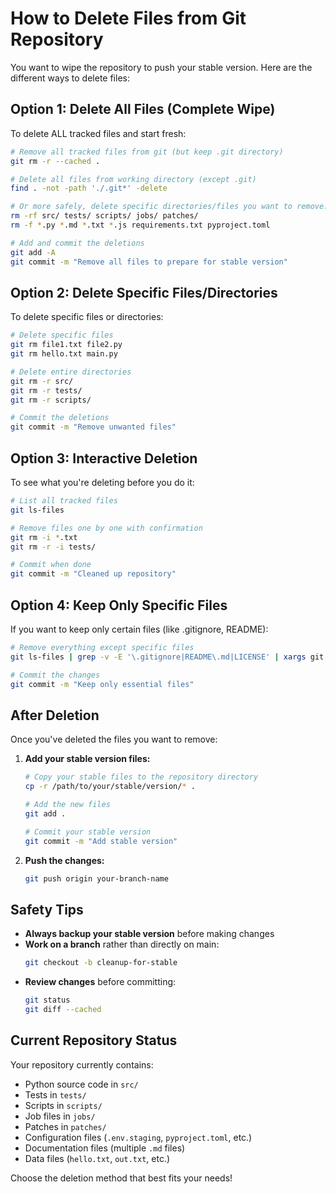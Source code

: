 # How to Delete Files from Git Repository

You want to wipe the repository to push your stable version. Here are the different ways to delete files:

## Option 1: Delete All Files (Complete Wipe)

To delete ALL tracked files and start fresh:

```bash
# Remove all tracked files from git (but keep .git directory)
git rm -r --cached .

# Delete all files from working directory (except .git)
find . -not -path './.git*' -delete

# Or more safely, delete specific directories/files you want to remove:
rm -rf src/ tests/ scripts/ jobs/ patches/
rm -f *.py *.md *.txt *.js requirements.txt pyproject.toml

# Add and commit the deletions
git add -A
git commit -m "Remove all files to prepare for stable version"
```

## Option 2: Delete Specific Files/Directories

To delete specific files or directories:

```bash
# Delete specific files
git rm file1.txt file2.py
git rm hello.txt main.py

# Delete entire directories
git rm -r src/
git rm -r tests/
git rm -r scripts/

# Commit the deletions
git commit -m "Remove unwanted files"
```

## Option 3: Interactive Deletion

To see what you're deleting before you do it:

```bash
# List all tracked files
git ls-files

# Remove files one by one with confirmation
git rm -i *.txt
git rm -r -i tests/

# Commit when done
git commit -m "Cleaned up repository"
```

## Option 4: Keep Only Specific Files

If you want to keep only certain files (like .gitignore, README):

```bash
# Remove everything except specific files
git ls-files | grep -v -E '\.gitignore|README\.md|LICENSE' | xargs git rm

# Commit the changes
git commit -m "Keep only essential files"
```

## After Deletion

Once you've deleted the files you want to remove:

1. **Add your stable version files:**
   ```bash
   # Copy your stable files to the repository directory
   cp -r /path/to/your/stable/version/* .
   
   # Add the new files
   git add .
   
   # Commit your stable version
   git commit -m "Add stable version"
   ```

2. **Push the changes:**
   ```bash
   git push origin your-branch-name
   ```

## Safety Tips

- **Always backup your stable version** before making changes
- **Work on a branch** rather than directly on main:
  ```bash
  git checkout -b cleanup-for-stable
  ```
- **Review changes** before committing:
  ```bash
  git status
  git diff --cached
  ```

## Current Repository Status

Your repository currently contains:
- Python source code in `src/`
- Tests in `tests/`
- Scripts in `scripts/`
- Job files in `jobs/`
- Patches in `patches/`
- Configuration files (`.env.staging`, `pyproject.toml`, etc.)
- Documentation files (multiple `.md` files)
- Data files (`hello.txt`, `out.txt`, etc.)

Choose the deletion method that best fits your needs!